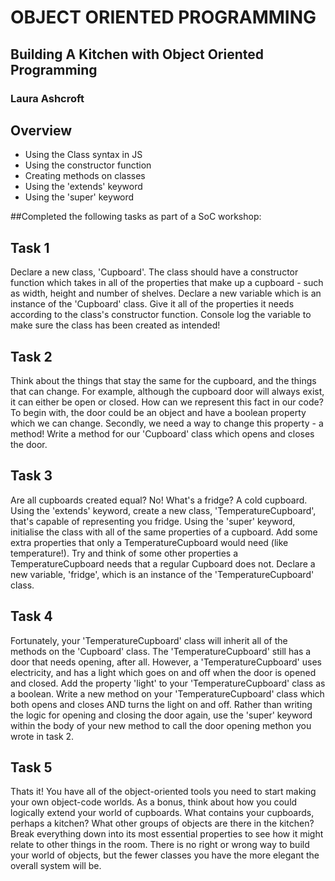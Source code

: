 # OBJECT ORIENTED PROGRAMMING

## Building A Kitchen with Object Oriented Programming

### Laura Ashcroft

## Overview

- Using the Class syntax in JS
- Using the constructor function
- Creating methods on classes
- Using the 'extends' keyword
- Using the 'super' keyword

##Completed the following tasks as part of a SoC workshop:

## Task 1

Declare a new class, 'Cupboard'. The class should have a constructor function which takes in all of the properties that make up a cupboard - such as width, height and number of shelves. Declare a new variable which is an instance of the 'Cupboard' class. Give it all of the properties it needs according to the class's constructor function. Console log the variable to make sure the class has been created as intended!

## Task 2

Think about the things that stay the same for the cupboard, and the things that can change. For example, although the cupboard door will always exist, it can either be open or closed. How can we represent this fact in our code? To begin with, the door could be an object and have a boolean property which we can change. Secondly, we need a way to change this property - a method! Write a method for our 'Cupboard' class which opens and closes the door.

## Task 3

Are all cupboards created equal? No! What's a fridge? A cold cupboard. Using the 'extends' keyword, create a new class, 'TemperatureCupboard', that's capable of representing you fridge. Using the 'super' keyword, initialise the class with all of the same properties of a cupboard. Add some extra properties that only a TemperatureCupboard would need (like temperature!). Try and think of some other properties a TemperatureCupboard needs that a regular Cupboard does not. Declare a new variable, 'fridge', which is an instance of the 'TemperatureCupboard' class.

## Task 4

Fortunately, your 'TemperatureCupboard' class will inherit all of the methods on the 'Cupboard' class. The 'TemperatureCupboard' still has a door that needs opening, after all. However, a 'TemperatureCupboard' uses electricity, and has a light which goes on and off when the door is opened and closed. Add the property 'light' to your 'TemperatureCupboard' class as a boolean. Write a new method on your 'TemperatureCupboard' class which both opens and closes AND turns the light on and off. Rather than writing the logic for opening and closing the door again, use the 'super' keyword within the body of your new method to call the door opening methon you wrote in task 2.

## Task 5

Thats it! You have all of the object-oriented tools you need to start making your own object-code worlds. As a bonus, think about how you could logically extend your world of cupboards. What contains your cupboards, perhaps a kitchen? What other groups of objects are there in the kitchen? Break everything down into its most essential properties to see how it might relate to other things in the room. There is no right or wrong way to build your world of objects, but the fewer classes you have the more elegant the overall system will be.
